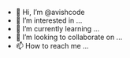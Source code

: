 - 👋 Hi, I’m @avishcode
- 👀 I’m interested in ...
- 🌱 I’m currently learning ...
- 💞️ I’m looking to collaborate on ...
- 📫 How to reach me ...

<!---
avishcode/avishcode is a ✨ special ✨ repository because its `README.md` (this file) appears on your GitHub profile.
You can click the Preview link to take a look at your changes.
--->
